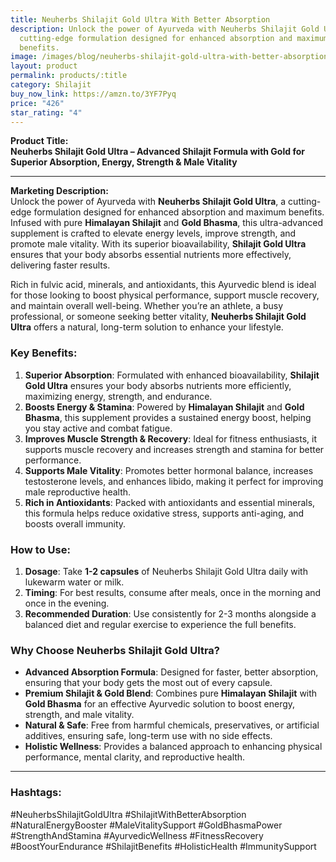```yaml
---
title: Neuherbs Shilajit Gold Ultra With Better Absorption
description: Unlock the power of Ayurveda with Neuherbs Shilajit Gold Ultra, a
  cutting-edge formulation designed for enhanced absorption and maximum
  benefits.
image: /images/blog/neuherbs-shilajit-gold-ultra-with-better-absorption.jpg
layout: product
permalink: products/:title
category: Shilajit
buy_now_link: https://amzn.to/3YF7Pyq
price: "426"
star_rating: "4"
---
```

**Product Title:**  
**Neuherbs Shilajit Gold Ultra – Advanced Shilajit Formula with Gold for Superior Absorption, Energy, Strength & Male Vitality**

---

**Marketing Description:**  
Unlock the power of Ayurveda with **Neuherbs Shilajit Gold Ultra**, a cutting-edge formulation designed for enhanced absorption and maximum benefits. Infused with pure **Himalayan Shilajit** and **Gold Bhasma**, this ultra-advanced supplement is crafted to elevate energy levels, improve strength, and promote male vitality. With its superior bioavailability, **Shilajit Gold Ultra** ensures that your body absorbs essential nutrients more effectively, delivering faster results.

Rich in fulvic acid, minerals, and antioxidants, this Ayurvedic blend is ideal for those looking to boost physical performance, support muscle recovery, and maintain overall well-being. Whether you’re an athlete, a busy professional, or someone seeking better vitality, **Neuherbs Shilajit Gold Ultra** offers a natural, long-term solution to enhance your lifestyle.

### **Key Benefits**:
1. **Superior Absorption**: Formulated with enhanced bioavailability, **Shilajit Gold Ultra** ensures your body absorbs nutrients more efficiently, maximizing energy, strength, and endurance.
2. **Boosts Energy & Stamina**: Powered by **Himalayan Shilajit** and **Gold Bhasma**, this supplement provides a sustained energy boost, helping you stay active and combat fatigue.
3. **Improves Muscle Strength & Recovery**: Ideal for fitness enthusiasts, it supports muscle recovery and increases strength and stamina for better performance.
4. **Supports Male Vitality**: Promotes better hormonal balance, increases testosterone levels, and enhances libido, making it perfect for improving male reproductive health.
5. **Rich in Antioxidants**: Packed with antioxidants and essential minerals, this formula helps reduce oxidative stress, supports anti-aging, and boosts overall immunity.

### **How to Use**:
1. **Dosage**: Take **1-2 capsules** of Neuherbs Shilajit Gold Ultra daily with lukewarm water or milk.
2. **Timing**: For best results, consume after meals, once in the morning and once in the evening.
3. **Recommended Duration**: Use consistently for 2-3 months alongside a balanced diet and regular exercise to experience the full benefits.

### **Why Choose Neuherbs Shilajit Gold Ultra?**
- **Advanced Absorption Formula**: Designed for faster, better absorption, ensuring that your body gets the most out of every capsule.
- **Premium Shilajit & Gold Blend**: Combines pure **Himalayan Shilajit** with **Gold Bhasma** for an effective Ayurvedic solution to boost energy, strength, and male vitality.
- **Natural & Safe**: Free from harmful chemicals, preservatives, or artificial additives, ensuring safe, long-term use with no side effects.
- **Holistic Wellness**: Provides a balanced approach to enhancing physical performance, mental clarity, and reproductive health.

---

### **Hashtags**:  
#NeuherbsShilajitGoldUltra #ShilajitWithBetterAbsorption #NaturalEnergyBooster #MaleVitalitySupport #GoldBhasmaPower #StrengthAndStamina #AyurvedicWellness #FitnessRecovery #BoostYourEndurance #ShilajitBenefits #HolisticHealth #ImmunitySupport
